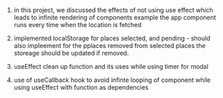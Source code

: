 1. in this project, we discussed the effects of not using use effect which leads to infinite rendering of components example the app component runs every time when the location is fetched

2. implemented localStorage for places selected, and pending - should also impleement for the pplaces removed from selected places the storeage should be updated if removed.
3. useEffect clean up function and its uses while using timer for modal
4. use of useCallback hook to avoid infinte looping of component while using useEffect with function as dependencies
